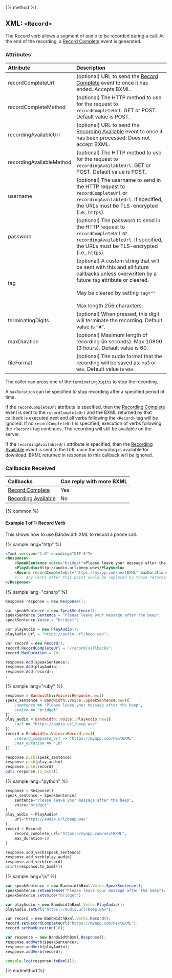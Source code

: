 {% method %}
## XML: `<Record>`
The Record verb allows a segment of audio to be recorded during a call. At the end of the recording, a [Record Complete](../callbacks/recordComplete.md) event is generated.

### Attributes
| Attribute                    | Description                                                                                                                                                                                                            |
|:-----------------------------|:-----------------------------------------------------------------------------------------------------------------------------------------------------------------------------------------------------------------------|
| recordCompleteUrl            | (optional) URL to send the [Record Complete](../callbacks/recordComplete.md) event to once it has ended. Accepts BXML.                                                                                                 |
| recordCompleteMethod         | (optional) The HTTP method to use for the request to `recordCompleteUrl`. GET or POST. Default value is POST.                                                                                                          |
| recordingAvailableUrl        | (optional) URL to send the [Recording Available](../callbacks/recordingAvailable.md) event to once it has been processed. Does not accept BXML.                                                                        |
| recordingAvailableMethod     | (optional) The HTTP method to use for the request to `recordingAvailableUrl`. GET or POST. Default value is POST.                                                                                                      |
| username                     | (optional) The username to send in the HTTP request to `recordCompleteUrl` or `recordingAvailableUrl`. If specified, the URLs must be TLS-encrypted (i.e., `https`).                                                   |
| password                     | (optional) The password to send in the HTTP request to `recordCompleteUrl` or `recordingAvailableUrl`. If specified, the URLs must be TLS-encrypted (i.e., `https`).                                                   |
| tag                          | (optional) A custom string that will be sent with this and all future callbacks unless overwritten by a future `tag` attribute or cleared.<br><br>May be cleared by setting `tag=""`<br><br>Max length 256 characters. |
| terminatingDigits            | (optional) When pressed, this digit will terminate the recording. Default value is `“#”`.                                                                                                                              |
| maxDuration                  | (optional) Maximum length of recording (in seconds). Max 10800 (3 hours). Default value is 60.                                                                                                                         |
| fileFormat                   | (optional) The audio format that the recording will be saved as: `mp3` or `wav`.  Default value is `wav`.                                                                                                              |

The caller can press one of the `terminatingDigits` to stop the recording.

A `maxDuration` can be specified to stop recording after a specified period of time.

If the `recordCompleteUrl` attribute is specified, then the [Recording Complete](../callbacks/recordComplete.md) event is sent to the `recordCompleteUrl` and the BXML returned by that callback is executed next and all verbs following the `<Record>` tag will be ignored. If no `recordCompleteUrl` is specified, execution of verbs following the `<Record>` tag continues. The recording will still be available on the server.

If the `recordingAvailableUrl` attribute is specified, then the [Recording Available](../callbacks/recordingAvailable.md) event is sent to the URL once the recording is available for download. BXML returned in response to this callback will be ignored.

### Callbacks Received

| Callbacks                                                         | Can reply with more BXML |
|:------------------------------------------------------------------|:-------------------------|
| [Record Complete](../callbacks/recordComplete.md)                 | Yes                      |
| [Recording Available](../callbacks/recordingAvailable.md)         | No                       |

{% common %}

#### Example 1 of 1: Record Verb

This shows how to use Bandwidth XML to record a phone call.

{% sample lang="http" %}


```XML
<?xml version="1.0" encoding="UTF-8"?>
<Response>
    <SpeakSentence voice="bridget">Please leave your message after the beep</SpeakSentence>
    <PlayAudio>http://audio.url/beep.wav</PlayAudio>
    <Record recordCompleteUrl="https://myapp.com/nextBXML" maxDuration="10"/>
    <!-- Any verbs after this point would be replaced by those returned by the recordCompleteUrl -->
</Response>
```

{% sample lang="csharp" %}

```csharp
Response response = new Response();

var speakSentence = new SpeakSentence();
speakSentence.Sentence = "Please leave your message after the beep";
speakSentence.Voice = "bridget";

var playAudio = new PlayAudio();
playAudio.Url = "https://audio.url/beep.wav";

var record = new Record();
record.RecordCompleteUrl = "/record/callbacks";
record.MaxDuration = 10;

response.Add(speakSentence);
response.Add(playAudio);
response.Add(record);
;
```

{% sample lang="ruby" %}

```ruby
response = Bandwidth::Voice::Response.new()
speak_sentence = Bandwidth::Voice::SpeakSentence.new({
    :sentence => "Please leave your message after the beep",
    :voice => "bridget"
})
play_audio = Bandwidth::Voice::PlayAudio.new({
    :url => "https://audio.url/beep.wav"
})
record = Bandwidth::Voice::Record.new({
    :record_complete_url => "https://myapp.com/nextBXML",
    :max_duration => "10"
})

response.push(speak_sentence)
response.push(play_audio)
response.push(record)
puts response.to_bxml()
```

{% sample lang="python" %}

```python
response = Response()
speak_sentence = SpeakSentence(
    sentence="Please leave your message after the beep",
    voice="bridget"
)
play_audio = PlayAudio(
    url="https://audio.url/beep.wav"
)
record = Record(
    record_complete_url="https://myapp.com/nextBXML",
    max_duration=10
)

response.add_verb(speak_sentence)
response.add_verb(play_audio)
response.add_verb(record)
print(response.to_bxml())
```

{% sample lang="js" %}

```js
var speakSentence = new BandwidthBxml.Verbs.SpeakSentence();
speakSentence.setSentence("Please leave your message after the beep");
speakSentence.setVoice("bridget");

var playAudio = new BandwidthBxml.Verbs.PlayAudio();
playAudio.setUrl("https://audio.url/beep.wav");

var record = new BandwidthBxml.Verbs.Record();
record.setRecordCompleteUrl("https://myapp.com/nextBXML");
record.setMaxDuration(10);

var response = new BandwidthBxml.Response();
response.addVerb(speakSentence);
response.addVerb(playAudio);
response.addVerb(record);

console.log(response.toBxml());
```


{% endmethod %}
